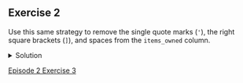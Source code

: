## Exercise 2

Use this same strategy to remove the single quote marks (<code>'</code>), the right square brackets (<code>]</code>), and spaces from the <code>items_owned</code> column.

<details>
  <summary>
    Solution
  </summary>
  
<ol>
  <li> <code>value.replace("'", "")</code></li>
  <li> <code>value.replace("]", "")</code></li>
  <li> <code>value.replace(" ", "")</code> You should now have a list of items separated by semi-colons (<code>;</code>).</li>
</ol>
  
</details>

[Episode 2 Exercise 3](episode2_ex3.md)
